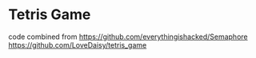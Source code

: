 # Tetris Game 
code combined from
https://github.com/everythingishacked/Semaphore  
https://github.com/LoveDaisy/tetris_game 
